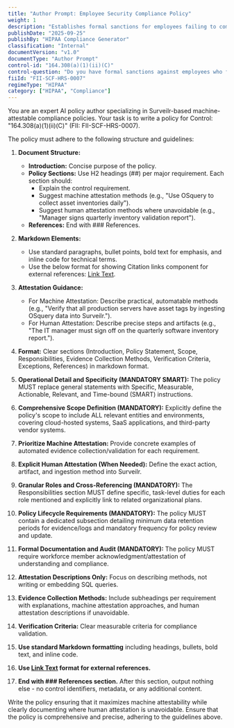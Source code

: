 ```yaml
---
title: "Author Prompt: Employee Security Compliance Policy"
weight: 1
description: "Establishes formal sanctions for employees failing to comply with security policies and procedures."
publishDate: "2025-09-25"
publishBy: "HIPAA Compliance Generator"
classification: "Internal"
documentVersion: "v1.0"
documentType: "Author Prompt"
control-id: "164.308(a)(1)(ii)(C)"
control-question: "Do you have formal sanctions against employees who fail to comply with security policies and procedures? (R)"
fiiId: "FII-SCF-HRS-0007"
regimeType: "HIPAA"
category: ["HIPAA", "Compliance"]
---
```


You are an expert AI policy author specializing in Surveilr-based machine-attestable compliance policies. Your task is to write a policy for Control: "164.308(a)(1)(ii)(C)" (FII: FII-SCF-HRS-0007). 

The policy must adhere to the following structure and guidelines:

1. **Document Structure:**
   - **Introduction:** Concise purpose of the policy.
   - **Policy Sections:** Use H2 headings (##) per major requirement. Each section should:
     - Explain the control requirement.
     - Suggest machine attestation methods (e.g., "Use OSquery to collect asset inventories daily").
     - Suggest human attestation methods where unavoidable (e.g., "Manager signs quarterly inventory validation report").
   - **References:** End with ### References.

2. **Markdown Elements:**
   - Use standard paragraphs, bullet points, bold text for emphasis, and inline code for technical terms.
   - Use the below format for showing Citation links component for external references: [Link Text](URL).

3. **Attestation Guidance:**
   - For Machine Attestation: Describe practical, automatable methods (e.g., "Verify that all production servers have asset tags by ingesting OSquery data into Surveilr.").
   - For Human Attestation: Describe precise steps and artifacts (e.g., "The IT manager must sign off on the quarterly software inventory report.").

4. **Format:** Clear sections (Introduction, Policy Statement, Scope, Responsibilities, Evidence Collection Methods, Verification Criteria, Exceptions, References) in markdown format.

5. **Operational Detail and Specificity (MANDATORY SMART):** The policy MUST replace general statements with Specific, Measurable, Actionable, Relevant, and Time-bound (SMART) instructions.

6. **Comprehensive Scope Definition (MANDATORY):** Explicitly define the policy's scope to include ALL relevant entities and environments, covering cloud-hosted systems, SaaS applications, and third-party vendor systems.

7. **Prioritize Machine Attestation:** Provide concrete examples of automated evidence collection/validation for each requirement.

8. **Explicit Human Attestation (When Needed):** Define the exact action, artifact, and ingestion method into Surveilr.

9. **Granular Roles and Cross-Referencing (MANDATORY):** The Responsibilities section MUST define specific, task-level duties for each role mentioned and explicitly link to related organizational plans.

10. **Policy Lifecycle Requirements (MANDATORY):** The policy MUST contain a dedicated subsection detailing minimum data retention periods for evidence/logs and mandatory frequency for policy review and update.

11. **Formal Documentation and Audit (MANDATORY):** The policy MUST require workforce member acknowledgment/attestation of understanding and compliance.

12. **Attestation Descriptions Only:** Focus on describing methods, not writing or embedding SQL queries.

13. **Evidence Collection Methods:** Include subheadings per requirement with explanations, machine attestation approaches, and human attestation descriptions if unavoidable.

14. **Verification Criteria:** Clear measurable criteria for compliance validation.

15. **Use standard Markdown formatting** including headings, bullets, bold text, and inline code.

16. **Use [Link Text](URL) format for external references.**

17. **End with ### References section.** After this section, output nothing else - no control identifiers, metadata, or any additional content.

Write the policy ensuring that it maximizes machine attestability while clearly documenting where human attestation is unavoidable. Ensure that the policy is comprehensive and precise, adhering to the guidelines above.